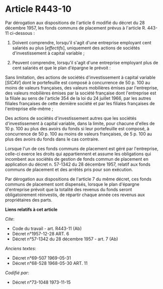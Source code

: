 # Article R443-10

Par dérogation aux dispositions de l'article 6 modifié du décret du 28 décembre 1957, les fonds communs de placement prévus à
l'article R. 443-11 ci-dessous :

1. Doivent comprendre, lorsqu'il s'agit d'une entreprise employant cent salariés au plus [*effectifs*], uniquement des
actions de sociétés d'investissement à capital variable ;

2. Peuvent comprendre, lorsqu'il s'agit d'une entreprise employant plus de cent salariés et que le plan d'épargne le
prévoit :

Sans limitation, des actions de sociétés d'investissement à capital variable [*SICAV*] dont le portefeuille est composé à
concurrence de 50 p. 100 au moins de valeurs françaises, des valeurs mobilières émises par l'entreprise, des valeurs
mobilières émises par la société française dont l'entreprise est la filiale au sens de l'article 354 de la loi du 24 juillet
1966, par les autres filiales françaises de cette dernière société et par les filiales françaises de l'entreprise elle-même ;

Des actions de sociétés d'investissement autres que les sociétés d'investissement à capital variable, dans la limite, pour
chacune d'elles de 10 p. 100 au plus des avoirs du fonds si leur portefeuille est composé, à concurrence de 50 p. 100 au
moins de valeurs françaises, de 5 p. 100 au plus des avoirs du fonds dans le cas contraire.

Lorsque l'un de ces fonds communs de placement est géré par l'entreprise, celle-ci exerce les droits qui appartiennent et
assume les obligations qui incombent aux sociétés de gestion de fonds commun de placement en application du décret n. 57-1342
du 28 décembre 1957, relatif aux fonds communs de placement et des arrêtés pris pour son exécution.

Par dérogation aux dispositions de l'article 7 du même décret, ces fonds communs de placement sont dispensés, lorsque le plan
d'épargne d'entreprise prévoit que la totalité des revenus du fonds seront obligatoirement réinvestis, de répartir chaque
année ces revenus aux propriétaires des parts.

**Liens relatifs à cet article**

_Cite_:

  - Code du travail - art. R443-11 (Ab)
  - Décret n°1957-12-28 ART. 6
  - Décret n°57-1342 du 28 décembre 1957 - art. 7 (Ab)

_Anciens textes_:

  - Décret n°69-507 1969-05-31
  - Décret n°68-528 1968-05-30 ART. 11

_Codifié par_:

  - Décret n°73-1048 1973-11-15
